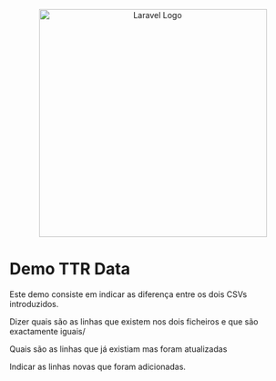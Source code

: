 <p align="center"><a href="https://laravel.com" target="_blank"><img src="https://raw.githubusercontent.com/laravel/art/master/logo-lockup/5%20SVG/2%20CMYK/1%20Full%20Color/laravel-logolockup-cmyk-red.svg" width="400" alt="Laravel Logo"></a></p>

<h1>Demo TTR Data</h1>

<p>Este demo consiste em indicar as diferença entre os dois CSVs introduzidos. </p>
<p>Dizer quais são as linhas que existem nos dois ficheiros e que são exactamente iguais/<p>
<p>Quais são as linhas que já existiam mas foram atualizadas</p>
<p>Indicar as linhas novas que foram adicionadas.</p>